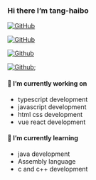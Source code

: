 ### Hi there I’m tang-haibo
[![GitHub](https://img.shields.io/badge/dynamic/json?logo=github&label=GitHub&labelColor=495867&color=495867&query=%24.data.totalSubs&url=https%3A%2F%2Fapi.spencerwoo.com%2Fsubstats%2F%3Fsource%3Dgithub%26queryKey%3Dtang-haibo&style=flat-square)](https://github.com/tang-haibo)

[![GitHub](https://github-profile-trophy.vercel.app/?username=tang-haibo&row=2&column=3)](https://github-profile-trophy.vercel.app/?username=tang-haibo&row=2&column=3)

[![Github](https://github-readme-stats.vercel.app/api/top-langs?username=tang-haibo&show_icons=true&locale=en&layout=compact)](https://github-readme-stats.vercel.app/api/top-langs?username=tang-haibo&show_icons=true&locale=en&layout=compact)

[![Github](https://github-readme-streak-stats.herokuapp.com/?user=tang-haibo)](https://github-readme-streak-stats.herokuapp.com/?user=tang-haibo);

#### 🔭 I’m currently working on
- typescript development
- javascript development
- html css development
- vue react development
#### 🌱 I’m currently learning
- java development
- Assembly language
- c and c++ development
